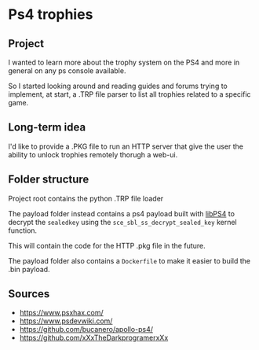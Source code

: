 # Ps4 trophies

## Project

I wanted to learn more about the trophy system on the PS4 and more in general on any ps console available.

So I started looking around and reading guides and forums trying to implement, at start, a .TRP file parser to list all trophies related to a specific game.

## Long-term idea

I'd like to provide a .PKG file to run an HTTP server that give the user the ability to unlock trophies remotely thorugh a web-ui.

## Folder structure

Project root contains the python .TRP file loader

The payload folder instead contains a ps4 payload built with [libPS4](https://github.com/Scene-Collective/ps4-payload-sdk) to decrypt the `sealedkey` using the `sce_sbl_ss_decrypt_sealed_key` kernel function.

This will contain the code for the HTTP .pkg file in the future.

The payload folder also contains a `Dockerfile` to make it easier to build the .bin payload.

## Sources

- https://www.psxhax.com/
- https://www.psdevwiki.com/
- https://github.com/bucanero/apollo-ps4/
- https://github.com/xXxTheDarkprogramerxXx